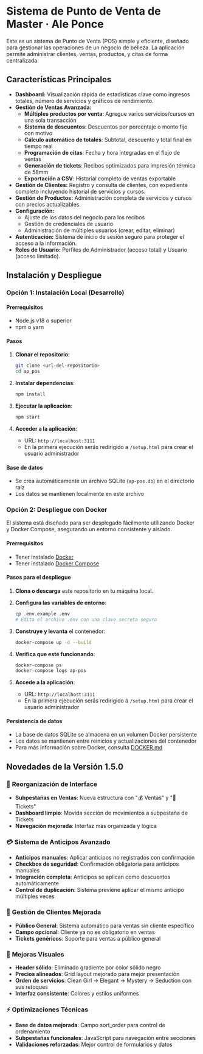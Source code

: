 # Sistema de Punto de Venta de Master · Ale Ponce

Este es un sistema de Punto de Venta (POS) simple y eficiente, diseñado para gestionar las operaciones de un negocio de belleza. La aplicación permite administrar clientes, ventas, productos, y citas de forma centralizada.

## Características Principales

- **Dashboard:** Visualización rápida de estadísticas clave como ingresos totales, número de servicios y gráficos de rendimiento.
- **Gestión de Ventas Avanzada:** 
  - **Múltiples productos por venta**: Agregue varios servicios/cursos en una sola transacción
  - **Sistema de descuentos**: Descuentos por porcentaje o monto fijo con motivo
  - **Cálculo automático de totales**: Subtotal, descuento y total final en tiempo real
  - **Programación de citas**: Fecha y hora integradas en el flujo de ventas
  - **Generación de tickets**: Recibos optimizados para impresión térmica de 58mm
  - **Exportación a CSV**: Historial completo de ventas exportable
- **Gestión de Clientes:** Registro y consulta de clientes, con expediente completo incluyendo historial de servicios y cursos.
- **Gestión de Productos:** Administración completa de servicios y cursos con precios actualizables.
- **Configuración:**
  - Ajuste de los datos del negocio para los recibos
  - Gestión de credenciales de usuario
  - Administración de múltiples usuarios (crear, editar, eliminar)
- **Autenticación:** Sistema de inicio de sesión seguro para proteger el acceso a la información.
- **Roles de Usuario:** Perfiles de Administrador (acceso total) y Usuario (acceso limitado).

## Instalación y Despliegue

### Opción 1: Instalación Local (Desarrollo)

#### Prerrequisitos
- Node.js v18 o superior
- npm o yarn

#### Pasos
1. **Clonar el repositorio**:
   ```bash
   git clone <url-del-repositorio>
   cd ap_pos
   ```

2. **Instalar dependencias**:
   ```bash
   npm install
   ```

3. **Ejecutar la aplicación**:
   ```bash
   npm start
   ```

4. **Acceder a la aplicación**:
   - URL: `http://localhost:3111`
   - En la primera ejecución serás redirigido a `/setup.html` para crear el usuario administrador

#### Base de datos
- Se crea automáticamente un archivo SQLite (`ap-pos.db`) en el directorio raíz
- Los datos se mantienen localmente en este archivo

### Opción 2: Despliegue con Docker

El sistema está diseñado para ser desplegado fácilmente utilizando Docker y Docker Compose, asegurando un entorno consistente y aislado.

#### Prerrequisitos

- Tener instalado [Docker](https://docs.docker.com/get-docker/)
- Tener instalado [Docker Compose](https://docs.docker.com/compose/install/)

#### Pasos para el despliegue

1. **Clona o descarga** este repositorio en tu máquina local.

2. **Configura las variables de entorno**:
   ```bash
   cp .env.example .env
   # Edita el archivo .env con una clave secreta segura
   ```

3. **Construye y levanta** el contenedor:
   ```bash
   docker-compose up -d --build
   ```

4. **Verifica que esté funcionando**:
   ```bash
   docker-compose ps
   docker-compose logs ap-pos
   ```

5. **Accede a la aplicación**:
   - URL: `http://localhost:3111`
   - En la primera ejecución serás redirigido a `/setup.html` para crear el usuario administrador

#### Persistencia de datos

- La base de datos SQLite se almacena en un volumen Docker persistente
- Los datos se mantienen entre reinicios y actualizaciones del contenedor
- Para más información sobre Docker, consulta [DOCKER.md](./DOCKER.md)

## Novedades de la Versión 1.5.0

### 🎫 **Reorganización de Interface**
- **Subpestañas en Ventas**: Nueva estructura con "💰 Ventas" y "🎫 Tickets"  
- **Dashboard limpio**: Movida sección de movimientos a subpestaña de Tickets
- **Navegación mejorada**: Interfaz más organizada y lógica

### 💳 **Sistema de Anticipos Avanzado**
- **Anticipos manuales**: Aplicar anticipos no registrados con confirmación
- **Checkbox de seguridad**: Confirmación obligatoria para anticipos manuales
- **Integración completa**: Anticipos se aplican como descuentos automáticamente
- **Control de duplicación**: Sistema previene aplicar el mismo anticipo múltiples veces

### 👥 **Gestión de Clientes Mejorada**
- **Público General**: Sistema automático para ventas sin cliente específico
- **Campo opcional**: Cliente ya no es obligatorio en ventas
- **Tickets genéricos**: Soporte para ventas a público general

### 🎨 **Mejoras Visuales**
- **Header sólido**: Eliminado gradiente por color sólido negro
- **Precios alineados**: Grid layout mejorado para mejor presentación
- **Orden de servicios**: Clean Girl → Elegant → Mystery → Seduction con sus retoques
- **Interfaz consistente**: Colores y estilos uniformes

### ⚡ **Optimizaciones Técnicas**
- **Base de datos mejorada**: Campo sort_order para control de ordenamiento
- **Subpestañas funcionales**: JavaScript para navegación entre secciones
- **Validaciones reforzadas**: Mejor control de formularios y datos
